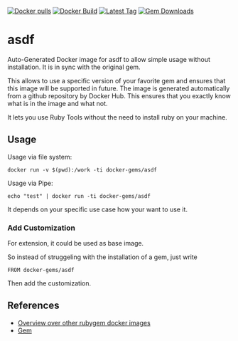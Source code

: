 [![Docker pulls](https://img.shields.io/docker/pulls/rubygem/asdf.svg)](https://hub.docker.com/r/rubygem/asdf/)
[![Docker Build](https://img.shields.io/docker/automated/rubygem/asdf.svg)](https://hub.docker.com/r/rubygem/asdf/)
[![Latest Tag](https://img.shields.io/github/tag/docker-rubygem/asdf.svg)](https://hub.docker.com/r/rubygem/asdf/)
[![Gem Downloads](https://img.shields.io/gem/dt/asdf.svg)](https://rubygems.org/gems/asdf/)
# asdf

Auto-Generated Docker image for asdf to allow simple usage without installation.
It is in sync with the original gem.

This allows to use a specific version of your favorite gem and ensures that this image will be supported in future.
The image is generated automatically from a github repository by Docker Hub.
This ensures that you exactly know what is in the image and what not.

It lets you use Ruby Tools without the need to install ruby on your machine.

## Usage

Usage via file system:

`docker run -v $(pwd):/work -ti docker-gems/asdf`

Usage via Pipe:

`echo "test" | docker run -ti docker-gems/asdf`

It depends on your specific use case how your want to use it.

### Add Customization

For extension, it could be used as base image.

So instead of struggeling with the installation of a gem, just write

`FROM docker-gems/asdf`

Then add the customization.

## References

 - [Overview over other rubygem docker images](https://github.com/thinkbot/docker-rubygem)
 - [Gem](https://rubygems.org/gems/asdf/)
